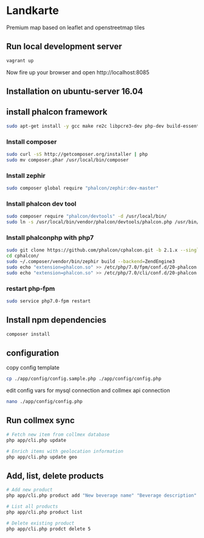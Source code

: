 # Landkarte

Premium map based on leaflet and openstreetmap tiles

## Run local development server

```sh
vagrant up
```

Now fire up your browser and open http://localhost:8085

## Installation on ubuntu-server 16.04

## install phalcon framework

```sh
sudo apt-get install -y gcc make re2c libpcre3-dev php-dev build-essential php-zip
```

### Install composer

```sh
sudo curl -sS http://getcomposer.org/installer | php
sudo mv composer.phar /usr/local/bin/composer
```

### Install zephir

```sh
sudo composer global require "phalcon/zephir:dev-master"
```

### Install phalcon dev tool

```sh
sudo composer require "phalcon/devtools" -d /usr/local/bin/
sudo ln -s /usr/local/bin/vendor/phalcon/devtools/phalcon.php /usr/bin/phalcon
```

### Install phalconphp with php7

```sh
sudo git clone https://github.com/phalcon/cphalcon.git -b 2.1.x --single-branch
cd cphalcon/
sudo ~/.composer/vendor/bin/zephir build --backend=ZendEngine3
sudo echo "extension=phalcon.so" >> /etc/php/7.0/fpm/conf.d/20-phalcon.ini
sudo echo "extension=phalcon.so" >> /etc/php/7.0/cli/conf.d/20-phalcon.ini
```

### restart php-fpm

```sh
sudo service php7.0-fpm restart
```

## Install npm dependencies

```sh
composer install
```

## configuration

copy config template

```sh
cp ./app/config/config.sample.php ./app/config/config.php
```

edit config vars for mysql connection and collmex api connection

```sh
nano ./app/config/config.php
```

## Run collmex sync

```sh
# Fetch new item from collmex database
php app/cli.php update

# Enrich items with geolocation information
php app/cli.php update geo
```

## Add, list, delete products

```sh
# Add new product
php app/cli.php product add "New beverage name" "Beverage description" collmexId

# List all products
php app/cli.php product list

# Delete existing product
php app/cli.php prodct delete 5
```
